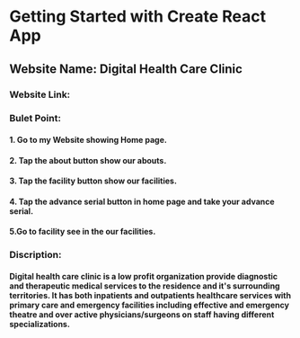 # Getting Started with Create React App
## Website Name:  Digital Health Care Clinic

### Website Link:

### Bulet Point:
#### 1. Go to my Website showing Home page.
#### 2. Tap the about button show our abouts.
#### 3. Tap the facility button show our facilities.
#### 4. Tap the advance serial button in home page and take your advance serial.
#### 5.Go to facility see in the our facilities. 

### Discription:
#### Digital health care clinic is a low profit organization provide diagnostic and therapeutic medical services to the residence and it's surrounding territories. It has both inpatients and outpatients healthcare services with primary care and emergency facilities including effective and emergency  theatre and over active physicians/surgeons on staff having different specializations. 
